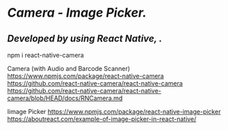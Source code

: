 # _Camera - Image Picker._

## *Developed by using React Native, .*
npm i react-native-camera

Camera (with Audio and Barcode Scanner)
https://www.npmjs.com/package/react-native-camera
https://github.com/react-native-camera/react-native-camera
https://github.com/react-native-camera/react-native-camera/blob/HEAD/docs/RNCamera.md

Iimage Picker
https://www.npmjs.com/package/react-native-image-picker
https://aboutreact.com/example-of-image-picker-in-react-native/









